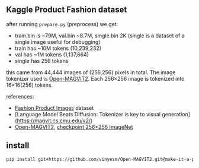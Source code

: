 ## Kaggle Product Fashion dataset

after running `prepare.py` (preprocess) we get:

- train.bin is ~79M, val.bin ~8.7M, single.bin 2K (single is a dataset of a single image useful for debugging)
- train has ~10M tokens (10,239,232)
- val has ~1M tokens (1,137,664)
- single has 256 tokens

this came from 44,444 images of (256,256) pixels in total. The image tokenizer used is [Open-MAGVIT2](https://github.com/TencentARC/Open-MAGVIT2/tree/main). Each 256×256 image is tokenized into 16×16(256) tokens. 

references:

- [Fashion Product Images](https://www.kaggle.com/datasets/paramaggarwal/fashion-product-images-dataset) dataset
- [Language Model Beats Diffusion: Tokenizer is key to visual generation] (https://magvit.cs.cmu.edu/v2/)
- [Open-MAGVIT2](https://github.com/TencentARC/Open-MAGVIT2/tree/main), [checkpoint 256×256 ImageNet](https://huggingface.co/TencentARC/Open-MAGVIT2/blob/main/imagenet_256_L.ckpt)


## install

```bash
pip install git+https://github.com/vinyesm/Open-MAGVIT2.git@make-it-a-package
```